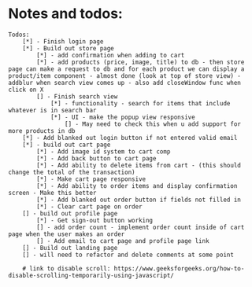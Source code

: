 # Notes and todos:
    Todos:
        [*] - Finish login page
        [*] - Build out store page
            [*] - add confirmation when adding to cart
            [*] - add products (price, image, title) to db - then store page can make a request to db and for each product we can display a product/item component - almost done (look at top of store view) - addblur when search view comes up - also add closeWindow func when click on X
            [] - Finish search view
                [*] - functionality - search for items that include whatever is in search bar
                [*] - UI - make the popup view responsive
                    [] - May need to check this when u add support for more products in db
        [*] - Add blanked out login button if not entered valid email 
        [*] - build out cart page
            [*] - Add image id system to cart comp
            [*] - Add back button to cart page
            [*] - Add ability to delete items from cart - (this should change the total of the transaction)
            [*] - Make cart page responsive
            [*] - Add ability to order items and display confirmation screen - Make this better
            [*] - Add blanked out order button if fields not filled in
            [*] - Clear cart page on order
        [] - build out profile page
            [*] - Get sign-out button working
            [] - add order count - implement order count inside of cart page when the user makes an order
            [] - Add email to cart page and profile page link
        [] - Build out landing page
        [] - will need to refactor and delete comments at some point

        # link to disable scroll: https://www.geeksforgeeks.org/how-to-disable-scrolling-temporarily-using-javascript/ 